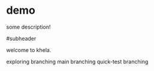 # demo

some description!

#subheader 

welcome to khela.

exploring branching
main branching
quick-test branching

